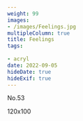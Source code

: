 ```yaml
---
weight: 99
images:
- /images/Feelings.jpg
multipleColumn: true
title: Feelings
tags:
 
- acryl
date: 2022-09-05
hideDate: true
hideExif: true
---
```

<p>
No.53
</p>
<p>
120x100
</p>